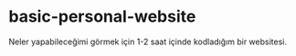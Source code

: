 # basic-personal-website

Neler yapabileceğimi görmek için 1-2 saat içinde kodladığım bir websitesi.
